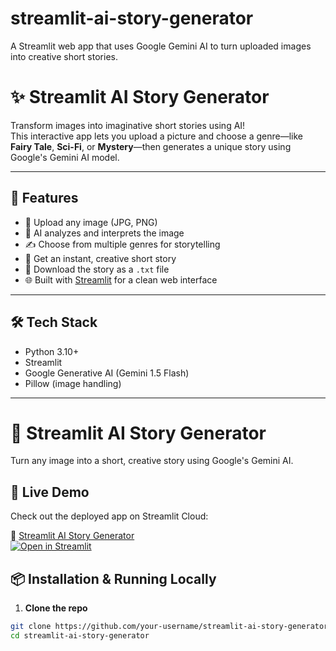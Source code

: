 # streamlit-ai-story-generator
A Streamlit web app that uses Google Gemini AI to turn uploaded images into creative short stories.
# ✨ Streamlit AI Story Generator

Transform images into imaginative short stories using AI!  
This interactive app lets you upload a picture and choose a genre—like **Fairy Tale**, **Sci-Fi**, or **Mystery**—then generates a unique story using Google's Gemini AI model.

---

## 🚀 Features

- 📸 Upload any image (JPG, PNG)
- 🧠 AI analyzes and interprets the image
- ✍️ Choose from multiple genres for storytelling
- 📜 Get an instant, creative short story
- 💾 Download the story as a `.txt` file
- 🌐 Built with [Streamlit](https://streamlit.io/) for a clean web interface

---

## 🛠️ Tech Stack

- Python 3.10+
- Streamlit
- Google Generative AI (Gemini 1.5 Flash)
- Pillow (image handling)

---
# 📖 Streamlit AI Story Generator

Turn any image into a short, creative story using Google's Gemini AI.

## 🚀 Live Demo

Check out the deployed app on Streamlit Cloud:

🔗 [Streamlit AI Story Generator](https://streamlit-ai-story-generator.streamlit.app)  
[![Open in Streamlit](https://static.streamlit.io/badges/streamlit_badge_black_white.svg)](https://streamlit-ai-story-generator.streamlit.app)

## 📦 Installation & Running Locally

1. **Clone the repo**
```bash
git clone https://github.com/your-username/streamlit-ai-story-generator.git
cd streamlit-ai-story-generator
